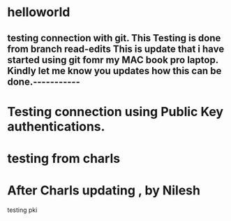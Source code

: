 
# helloworld
testing connection with git.
This Testing is done from branch read-edits
This is update that i have started using git fomr my  MAC book pro laptop.
Kindly let me know you updates how this can be done.-----------
---------
Testing connection using Public Key authentications.
============================================================
testing from charls
========================
After Charls updating , by Nilesh
===========================================
testing pki
